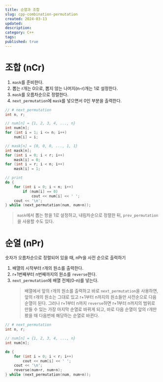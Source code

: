 ```yaml
---
title: 순열과 조합
slug: cpp-combination-permutation
created: 2024-03-13
updated:
description:
category: C++
tags:
published: true
---
```


# 조합 (nCr)

1. `mask`를 준비한다.
2. 뽑는 r개는 0으로, 뽑지 않는 나머지(n-r)개는 1로 설정한다.
3. `mask`를 오름차순으로 정렬한다.
4. `next_permutation`에 `mask`를 넣으면서 0인 부분을 출력한다.

```cpp
// # next_permutation
int n, r;

// num[n] = {1, 2, 3, 4, ..., n}
int num[n];
for (int i = 1; i <= n; i++)
	num[i] = i;

// mask[n] = {0, 0, 0, ..., 1, 1}
int mask[n];
for (int i = 0; i < r; i++)
	mask[i] = 0;
for (int i = r; i < n; i++)
	mask[i] = 1;

// print
do {
	for (int i = 0; i < n; i++)
		if (num[i] == 0)
			cout << num[i] << ' ';
	cout << '\n';
} while (next_permutation(num, num+n));
```

> `mask`에서 뽑는 항을 1로 설정하고, 내림차순으로 정렬한 뒤, `prev_permutation`을 사용할 수도 있다.

# 순열 (nPr)

숫자가 오름차순으로 정렬되어 있을 때, nPr을 사전 순으로 출력하기

1. 배열의 시작부터 r개의 원소를 출력한다.
2. r+1번째부터 n번째까지의 원소를 `reverse`한다.
3. `next_permutation`에 배열 전체(0-n)를 넣는다.
   > 배열에서 앞의 r개의 원소를 출력하고 바로 `next_permutation`을 사용하면, 앞의 r개의 원소는 그대로 있고 r+1부터 n까지의 원소들만 사전순으로 다음 순열이 된다.
   > 그러나 r+1부터 n까지 `reverse`하면 r+1부터 n까지의 범위로 만들 수 있는 가장 마지막 순열로 바뀌게 되고, 바로 다음 순열이 앞의 r개만 봤을 때 다음번에 해당하는 순열로 바뀐다.

```cpp
// # next_permutation
int n, r;

// num[n] = {1, 2, 3, 4, ..., n}
int num[n];

do {
	for (int i = 0; i < r; i++)
		cout << num[i] << ' ';
	cout << '\n';
	reverse(num+r, num+n);
} while (next_permutation(num, num+n));
```
